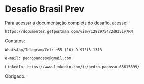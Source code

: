 # Desafio Brasil Prev

Para acessar a documentação completa do desafio, acesse:

    https://documenter.getpostman.com/view/12829754/2s935iv7RN

Contatos:

    WhatsApp/Telegram/Cel: +55 (16) 9 97813-1313

    e-mail: pedropanosso@gmail.com

    LinkedIn: https://www.linkedin.com/in/pedro-panosso-65615699/

Obrigado.

